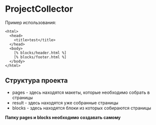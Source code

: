 # ProjectCollector

Пример использования:
```
<html>
  <head>
    <title>test</title>
  </head>
  <body>
    [% blocks/header.html %]
    [% blocks/footer.html %]
  </body>
</html>
```

Структура проекта
-----------------
* pages - здесь находятся макеты, которые необходимо собрать в страницы
* result - здесь находятся уже собранные страницы
* blocks - здесь находятся блоки из которых собираются страницы

**Папку pages и blocks необходимо создавать самому**
